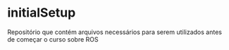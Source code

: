 # initialSetup
Repositório que contém arquivos necessários para serem utilizados antes de começar o curso sobre ROS
